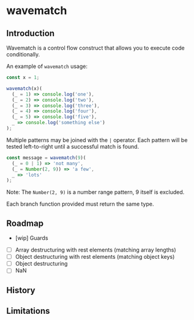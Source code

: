 # wavematch

## Introduction

Wavematch is a control flow construct that allows you to execute code conditionally.

An example of `wavematch` usage:

```JavaScript
const x = 1;

wavematch(x)(
  (_ = 1) => console.log('one'),
  (_ = 2) => console.log('two'),
  (_ = 3) => console.log('three'),
  (_ = 4) => console.log('four'),
  (_ = 5) => console.log('five'),
  _ => console.log('something else')
);
```

Multiple patterns may be joined with the `|` operator. Each pattern will be
tested left-to-right until a successful match is found.

```JavaScript
const message = wavematch(9)(
  (_ = 0 | 1) => 'not many',
  (_ = Number(2, 9)) => 'a few',
  _ => 'lots'
);
```

Note: The `Number(2, 9)` is a number range pattern, 9 itself is excluded.

Each branch function provided must return the same type.























## Roadmap

- [wip] Guards
- [ ] Array destructuring with rest elements (matching array lengths)
- [ ] Object destructuring with rest elements (matching object keys)
- [ ] Object destructuring 
- [ ] NaN

## History

## Limitations
